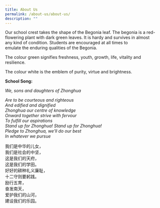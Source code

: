 ```yaml
---
title: About Us
permalink: /about-us/about-us/
description: ""
---
```

Our school crest takes the shape of the Begonia leaf. The begonia is a red-flowering plant with dark green leaves. It is hardy and survives in almost any kind of condition. Students are encouraged at all times to emulate the enduring qualities of the Begonia.

The colour green signifies freshness, youth, growth, life, vitality and resilience.

The colour white is the emblem of purity, virtue and brightness.

  

**School Song:**

_We, sons and daughters of Zhonghua_

_Are to be courteous and righteous_  
_And edified and dignified_  
_Zhonghua our centre of knowledge_  
_Onward together strive with fervour_  
_To fulfill our aspirations_  
_Stand up for Zhonghua! Stand up for Zhonghua!_  
_Pledge to Zhonghua, we'll do our best_  
_In whatever we pursue_

我们是中华的儿女，  
我们是社会的中坚，  
这是我们的天府，  
这是我们的学田。  
好好的耕种礼义廉耻，  
十二守则要躬践。  
励行五育，  
奋发南天，  
爱护我们的山河，  
建设我们的乐园。